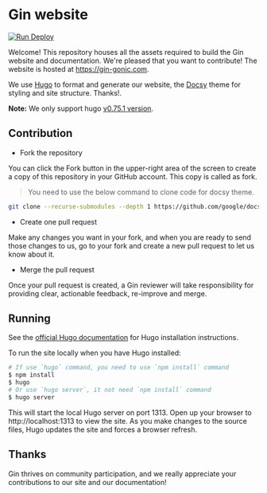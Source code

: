 
# Gin website

[![Run Deploy](https://github.com/gin-gonic/website/actions/workflows/node.yml/badge.svg)](https://github.com/gin-gonic/website/actions/workflows/node.yml)

Welcome! This repository houses all the assets required to build the Gin website and documentation. We're pleased that you want to contribute! The website is hosted at https://gin-gonic.com.

We use [Hugo](https://gohugo.io/) to format and generate our website, the [Docsy](https://github.com/google/docsy) theme for styling and site structure. Thanks!.

**Note:** We only support hugo [v0.75.1 version](https://github.com/gohugoio/hugo/releases/tag/v0.75.1).

## Contribution

- Fork the repository

You can click the Fork button in the upper-right area of the screen to create a copy of this repository in your GitHub account. This copy is called as fork.

> You need to use the below command to clone code for docsy theme.

```sh
git clone --recurse-submodules --depth 1 https://github.com/google/docsy.git themes/docsy
```

- Create one pull request

Make any changes you want in your fork, and when you are ready to send those changes to us, go to your fork and create a new pull request to let us know about it.

- Merge the pull request

Once your pull request is created, a Gin reviewer will take responsibility for providing clear, actionable feedback, re-improve and merge.

## Running

See the [official Hugo documentation](https://gohugo.io/getting-started/installing/) for Hugo installation instructions.

To run the site locally when you have Hugo installed:

```sh
# If use `hugo` command, you need to use `npm install` command
$ npm install
$ hugo
# Or use `hugo server`, it not need `npm install` command
$ hugo server
```

This will start the local Hugo server on port 1313. Open up your browser to http://localhost:1313 to view the site. As you make changes to the source files, Hugo updates the site and forces a browser refresh.

## Thanks

Gin thrives on community participation, and we really appreciate your contributions to our site and our documentation!
